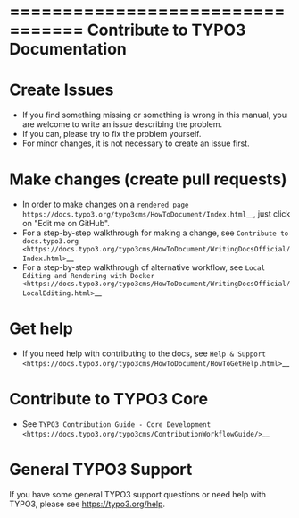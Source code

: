 =================================
Contribute to TYPO3 Documentation
=================================

Create Issues
=============

* If you find something missing or something is wrong in this manual, you are welcome to write an issue describing the problem. 
* If you can, please try to fix the problem yourself. 
* For minor changes, it is not necessary to create an issue first. 

Make changes (create pull requests)
===================================

* In order to make changes on a 
  `rendered page https://docs.typo3.org/typo3cms/HowToDocument/Index.html`__, 
  just click on "Edit me on GitHub".
* For a step-by-step walkthrough for making a change, 
  see `Contribute to docs.typo3.org <https://docs.typo3.org/typo3cms/HowToDocument/WritingDocsOfficial/Index.html>`__
* For a step-by-step walkthrough of alternative workflow, 
  see `Local Editing and Rendering with Docker <https://docs.typo3.org/typo3cms/HowToDocument/WritingDocsOfficial/LocalEditing.html>`__

Get help
========

* If you need help with contributing to the docs, see 
  `Help & Support <https://docs.typo3.org/typo3cms/HowToDocument/HowToGetHelp.html>`__

Contribute to TYPO3 Core
========================

* See `TYPO3 Contribution Guide - Core Development <https://docs.typo3.org/typo3cms/ContributionWorkflowGuide/>`__

General TYPO3 Support
=====================

If you have some general TYPO3 support questions or need help with TYPO3, please see https://typo3.org/help.
